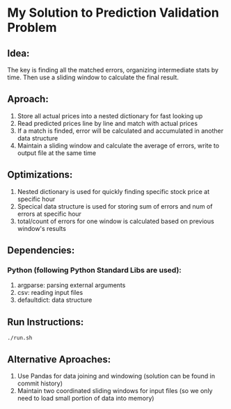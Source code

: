 # My Solution to Prediction Validation Problem

## Idea:
The key is finding all the matched errors, organizing intermediate stats by time. Then use a sliding window to calculate the final result.

## Aproach:
1. Store all actual prices into a nested dictionary for fast looking up
1. Read predicted prices line by line and match with actual prices
1. If a match is finded, error will be calculated and accumulated in another data structure
1. Maintain a sliding window and calculate the average of errors, write to output file at the same time

## Optimizations:
1. Nested dictionary is used for quickly finding specific stock price at specific hour
1. Specical data structure is used for storing sum of errors and num of errors at specific hour
1. total/count of errors for one window is calculated based on previous window's results

## Dependencies:
### Python (following Python Standard Libs are used):
1. argparse: parsing external arguments
1. csv: reading input files
1. defaultdict: data structure

## Run Instructions:
```
./run.sh
```

## Alternative Aproaches:
1. Use Pandas for data joining and windowing (solution can be found in commit history)
1. Maintain two coordinated sliding windows for input files (so we only need to load small portion of data into memory)
